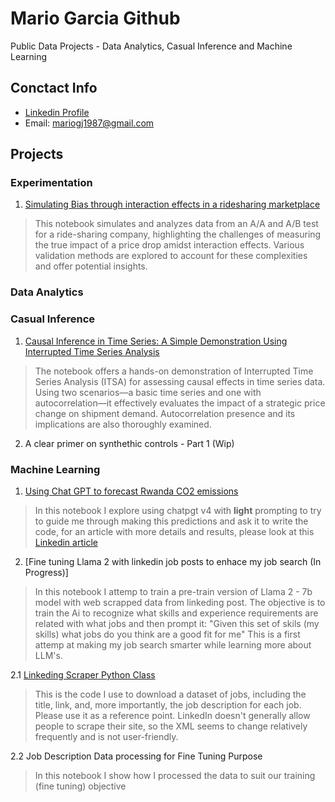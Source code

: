 # Mario Garcia Github
Public Data Projects - Data Analytics, Casual Inference and Machine Learning

## Conctact Info
- [Linkedin Profile](https://www.linkedin.com/in/magj87)
- Email: mariogj1987@gmail.com

## Projects
### Experimentation
1) [Simulating Bias through interaction effects in a ridesharing marketplace](https://github.com/MLMario/mariogj1987/blob/main/Simulation_Interaction_Effects_in_a_Ridesharing_Company.ipynb)
> This notebook simulates and analyzes data from an A/A and A/B test for a ride-sharing company, highlighting the challenges of measuring the true impact of a price drop amidst interaction effects. Various validation methods are explored to account for these complexities and offer potential insights.

### Data Analytics

### Casual Inference

1) [Causal Inference in Time Series: A Simple Demonstration Using Interrupted Time Series Analysis](https://github.com/MLMario/mariogj1987/blob/main/ITSA_for_casual_time_series_analysis.ipynb)
> The notebook offers a hands-on demonstration of Interrupted Time Series Analysis (ITSA) for assessing causal effects in time series data. Using two scenarios—a basic time series and one with autocorrelation—it effectively evaluates the impact of a strategic price change on shipment demand. Autocorrelation presence and its implications are also thoroughly examined.

2) A clear primer on synthethic controls - Part 1 (Wip)

### Machine Learning
1) [Using Chat GPT to forecast Rwanda CO2 emissions](https://github.com/MLMario/mariogj1987/blob/main/Predicting_Carbon_Emission_in_Rwanda_using_Chat_GPT.ipynb)
> In this notebook I explore using chatpgt v4 with **light** prompting to try to guide me through making this predictions and ask it to write the code, for an article with more details and results, please look at this [Linkedin article](https://www.linkedin.com/pulse/can-chatgpt-participate-ml-competition-mario-garc%2525C3%2525ADa-jord%2525C3%2525A1n%3FtrackingId=KF91nD16MfD0Z16%252BsJ38RA%253D%253D/?trackingId=KF91nD16MfD0Z16%2BsJ38RA%3D%3D)

2) [Fine tuning Llama 2 with linkedin job posts to enhace my job search (In Progress)]
> In this notebook I attemp to train a pre-train version of Llama 2 - 7b model with web scrapped data from linkeding post. The objective is to train the Ai to recognize what skills and experience requirements are related with what jobs and then prompt it: "Given this set of skils (my skills) what jobs do you think are a good fit for me" This is a first attemp at making my job search smarter while learning more about LLM's. 

2.1 [Linkeding Scraper Python Class](https://github.com/MLMario/mariogj1987/blob/main/LinScraper.py)
> This is the code I use to download a dataset of jobs, including the title, link, and, more importantly, the job description for each job. Please use it as a reference point. LinkedIn doesn't generally allow people to scrape their site, so the XML seems to change relatively frequently and is not user-friendly.

2.2 Job Description Data processing for Fine Tuning Purpose
> In this notebook I show how I processed the data to suit our training (fine tuning) objective


